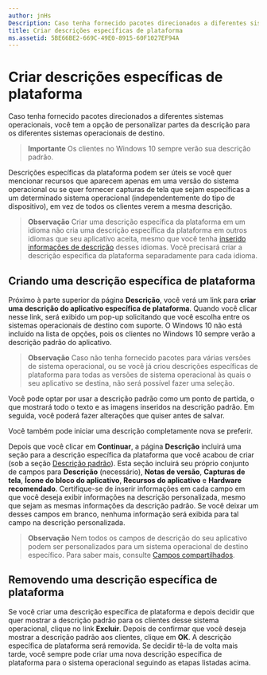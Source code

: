 ```yaml
---
author: jnHs
Description: Caso tenha fornecido pacotes direcionados a diferentes sistemas operacionais, você tem a opção de personalizar partes da descrição para os diferentes sistemas operacionais de destino.
title: Criar descrições específicas de plataforma
ms.assetid: 5BE66BE2-669C-49E0-8915-60F1027EF94A
---
```


# Criar descrições específicas de plataforma


Caso tenha fornecido pacotes direcionados a diferentes sistemas operacionais, você tem a opção de personalizar partes da descrição para os diferentes sistemas operacionais de destino.

> **Importante**  Os clientes no Windows 10 sempre verão sua descrição padrão.

Descrições específicas da plataforma podem ser úteis se você quer mencionar recursos que aparecem apenas em uma versão do sistema operacional ou se quer fornecer capturas de tela que sejam específicas a um determinado sistema operacional (independentemente do tipo de dispositivo), em vez de todos os clientes verem a mesma descrição.

> **Observação**  Criar uma descrição específica da plataforma em um idioma não cria uma descrição específica da plataforma em outros idiomas que seu aplicativo aceita, mesmo que você tenha [inserido informações de descrição](create-app-descriptions.md) desses idiomas. Você precisará criar a descrição específica da plataforma separadamente para cada idioma.

## Criando uma descrição específica de plataforma


Próximo à parte superior da página **Descrição**, você verá um link para **criar uma descrição do aplicativo específica de plataforma**. Quando você clicar nesse link, será exibido um pop-up solicitando que você escolha entre os sistemas operacionais de destino com suporte. O Windows 10 não está incluído na lista de opções, pois os clientes no Windows 10 sempre verão a descrição padrão do aplicativo.

> **Observação**  Caso não tenha fornecido pacotes para várias versões de sistema operacional, ou se você já criou descrições específicas de plataforma para todas as versões de sistema operacional às quais o seu aplicativo se destina, não será possível fazer uma seleção.

Você pode optar por usar a descrição padrão como um ponto de partida, o que mostrará todo o texto e as imagens inseridos na descrição padrão. Em seguida, você poderá fazer alterações que quiser antes de salvar.

Você também pode iniciar uma descrição completamente nova se preferir.

Depois que você clicar em **Continuar**, a página **Descrição** incluirá uma seção para a descrição específica da plataforma que você acabou de criar (sob a seção [Descrição padrão](create-app-descriptions.md#default-description-fields)). Esta seção incluirá seu próprio conjunto de campos para **Descrição** (necessário), **Notas de versão**, **Capturas de tela**, **Ícone do bloco do aplicativo**, **Recursos do aplicativo** e **Hardware recomendado**. Certifique-se de inserir informações em cada campo em que você deseja exibir informações na descrição personalizada, mesmo que sejam as mesmas informações da descrição padrão. Se você deixar um desses campos em branco, nenhuma informação será exibida para tal campo na descrição personalizada.

> **Observação**  Nem todos os campos de descrição do seu aplicativo podem ser personalizados para um sistema operacional de destino específico. Para saber mais, consulte [Campos compartilhados](create-app-descriptions.md#shared-fields).

## Removendo uma descrição específica de plataforma


Se você criar uma descrição específica de plataforma e depois decidir que quer mostrar a descrição padrão para os clientes desse sistema operacional, clique no link **Excluir**. Depois de confirmar que você deseja mostrar a descrição padrão aos clientes, clique em **OK**. A descrição específica de plataforma será removida. Se decidir tê-la de volta mais tarde, você sempre pode criar uma nova descrição específica de plataforma para o sistema operacional seguindo as etapas listadas acima.

 

 






<!--HONumber=May16_HO2-->


